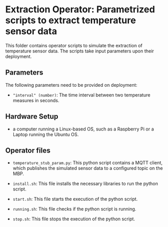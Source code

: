 # Extraction Operator: Parametrized scripts to extract temperature sensor data

This folder contains operator scripts to simulate the extraction of temperature sensor data. The scripts take input parameters upon their deployment.

## Parameters

The following parameters need to be provided on deployment:

 - `"interval" (number)`: The time interval between two temperature measures in seconds.

## Hardware Setup 

 - a computer running a Linux-based OS, such as a Raspberry Pi or a Laptop running the Ubuntu OS.

## Operator files 

 - `temperature_stub_param.py`: This python script contains a MQTT client, which publishes the simulated sensor data to a configured topic on the MBP.
 
 - `install.sh`: This file installs the necessary libraries to run the python script.
 
 - `start.sh`: This file starts the execution of the python script.
 
 - `running.sh`: This file checks if the python script is running.
  
 - `stop.sh`: This file stops the execution of the python script.